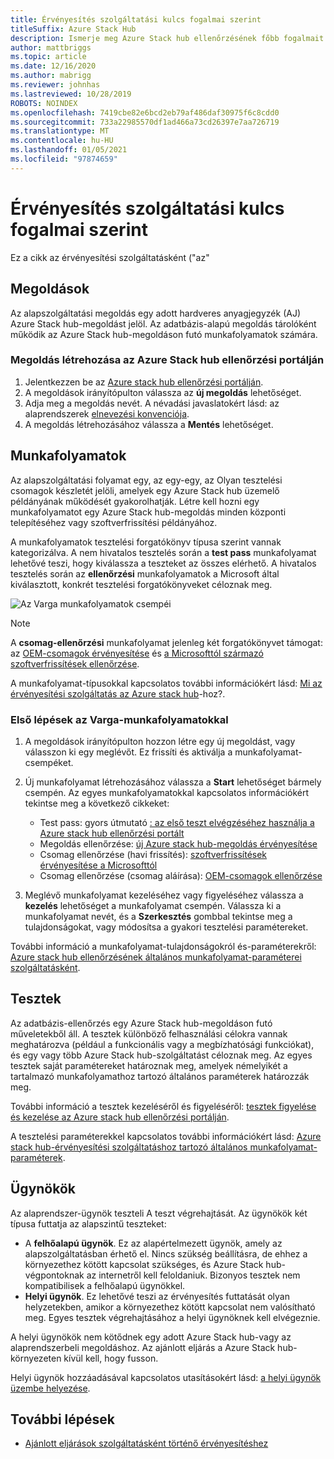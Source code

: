 ```yaml
---
title: Érvényesítés szolgáltatási kulcs fogalmai szerint
titleSuffix: Azure Stack Hub
description: Ismerje meg Azure Stack hub ellenőrzésének főbb fogalmait szolgáltatásként.
author: mattbriggs
ms.topic: article
ms.date: 12/16/2020
ms.author: mabrigg
ms.reviewer: johnhas
ms.lastreviewed: 10/28/2019
ROBOTS: NOINDEX
ms.openlocfilehash: 7419cbe82e6bcd2eb79af486daf30975f6c8cdd0
ms.sourcegitcommit: 733a22985570df1ad466a73cd26397e7aa726719
ms.translationtype: MT
ms.contentlocale: hu-HU
ms.lasthandoff: 01/05/2021
ms.locfileid: "97874659"
---
```

# <a name="validation-as-a-service-key-concepts"></a>Érvényesítés szolgáltatási kulcs fogalmai szerint

Ez a cikk az érvényesítési szolgáltatásként ("az"

## <a name="solutions"></a>Megoldások

Az alapszolgáltatási megoldás egy adott hardveres anyagjegyzék (AJ) Azure Stack hub-megoldást jelöl. Az adatbázis-alapú megoldás tárolóként működik az Azure Stack hub-megoldáson futó munkafolyamatok számára.

### <a name="create-a-solution-in-the-azure-stack-hub-validation-portal"></a>Megoldás létrehozása az Azure Stack hub ellenőrzési portálján

1. Jelentkezzen be az [Azure stack hub ellenőrzési portálján](https://azurestackvalidation.com).
2. A megoldások irányítópulton válassza az **új megoldás** lehetőséget.
3. Adja meg a megoldás nevét. A névadási javaslatokért lásd: az alaprendszerek [elnevezési konvenciója](azure-stack-vaas-best-practice.md#naming-convention-for-vaas-solutions).
4. A megoldás létrehozásához válassza a **Mentés** lehetőséget.

## <a name="workflows"></a>Munkafolyamatok

Az alapszolgáltatási folyamat egy, az egy-egy, az Olyan tesztelési csomagok készletét jelöli, amelyek egy Azure Stack hub üzemelő példányának működését gyakorolhatják. Létre kell hozni egy munkafolyamatot egy Azure Stack hub-megoldás minden központi telepítéséhez vagy szoftverfrissítési példányához.

A munkafolyamatok tesztelési forgatókönyv típusa szerint vannak kategorizálva. A nem hivatalos tesztelés során a **test pass** munkafolyamat lehetővé teszi, hogy kiválassza a teszteket az összes elérhető. A hivatalos tesztelés során az **ellenőrzési** munkafolyamatok a Microsoft által kiválasztott, konkrét tesztelési forgatókönyveket céloznak meg.

![Az Varga munkafolyamatok csempéi](media/tile_all-workflows.png)

> [!NOTE]
> A **csomag-ellenőrzési** munkafolyamat jelenleg két forgatókönyvet támogat: az [OEM-csomagok érvényesítése](azure-stack-vaas-validate-oem-package.md) és [a Microsofttól származó szoftverfrissítések ellenőrzése](azure-stack-vaas-validate-microsoft-updates.md).

A munkafolyamat-típusokkal kapcsolatos további információkért lásd: [Mi az érvényesítési szolgáltatás az Azure stack hub](azure-stack-vaas-overview.md)-hoz?.

### <a name="getting-started-with-vaas-workflows"></a>Első lépések az Varga-munkafolyamatokkal

1. A megoldások irányítópulton hozzon létre egy új megoldást, vagy válasszon ki egy meglévőt. Ez frissíti és aktiválja a munkafolyamat-csempéket.
2. Új munkafolyamat létrehozásához válassza a **Start** lehetőséget bármely csempén. Az egyes munkafolyamatokkal kapcsolatos információkért tekintse meg a következő cikkeket:
    - Test pass: gyors útmutató [: az első teszt elvégzéséhez használja a Azure stack hub ellenőrzési portált](azure-stack-vaas-schedule-test-pass.md)
    - Megoldás ellenőrzése: [új Azure stack hub-megoldás érvényesítése](azure-stack-vaas-validate-solution-new.md)
    - Csomag ellenőrzése (havi frissítés): [szoftverfrissítések érvényesítése a Microsofttól](azure-stack-vaas-validate-microsoft-updates.md)
    - Csomag ellenőrzése (csomag aláírása): [OEM-csomagok ellenőrzése](azure-stack-vaas-validate-oem-package.md)

3. Meglévő munkafolyamat kezeléséhez vagy figyeléséhez válassza a **kezelés** lehetőséget a munkafolyamat csempén. Válassza ki a munkafolyamat nevét, és a **Szerkesztés** gombbal tekintse meg a tulajdonságokat, vagy módosítsa a gyakori tesztelési paramétereket.

További információ a munkafolyamat-tulajdonságokról és-paraméterekről: [Azure stack hub ellenőrzésének általános munkafolyamat-paraméterei szolgáltatásként](azure-stack-vaas-parameters.md).

## <a name="tests"></a>Tesztek

Az adatbázis-ellenőrzés egy Azure Stack hub-megoldáson futó műveletekből áll. A tesztek különböző felhasználási célokra vannak meghatározva (például a funkcionális vagy a megbízhatósági funkciókat), és egy vagy több Azure Stack hub-szolgáltatást céloznak meg. Az egyes tesztek saját paramétereket határoznak meg, amelyek némelyikét a tartalmazó munkafolyamathoz tartozó általános paraméterek határozzák meg.

További információ a tesztek kezeléséről és figyeléséről: [tesztek figyelése és kezelése az Azure stack hub ellenőrzési portálján](azure-stack-vaas-monitor-test.md).

A tesztelési paraméterekkel kapcsolatos további információkért lásd: [Azure stack hub-érvényesítési szolgáltatáshoz tartozó általános munkafolyamat-paraméterek](azure-stack-vaas-parameters.md).

## <a name="agents"></a>Ügynökök

Az alaprendszer-ügynök teszteli A teszt végrehajtását. Az ügynökök két típusa futtatja az alapszintű teszteket:

- A **felhőalapú ügynök**. Ez az alapértelmezett ügynök, amely az alapszolgáltatásban érhető el. Nincs szükség beállításra, de ehhez a környezethez kötött kapcsolat szükséges, és Azure Stack hub-végpontoknak az internetről kell feloldaniuk. Bizonyos tesztek nem kompatibilisek a felhőalapú ügynökkel.
- **Helyi ügynök**. Ez lehetővé teszi az érvényesítés futtatását olyan helyzetekben, amikor a környezethez kötött kapcsolat nem valósítható meg. Egyes tesztek végrehajtásához a helyi ügynöknek kell elvégeznie.

A helyi ügynökök nem kötődnek egy adott Azure Stack hub-vagy az alaprendszerbeli megoldáshoz. Az ajánlott eljárás a Azure Stack hub-környezeten kívül kell, hogy fusson.

Helyi ügynök hozzáadásával kapcsolatos utasításokért lásd: [a helyi ügynök üzembe helyezése](azure-stack-vaas-local-agent.md).

## <a name="next-steps"></a>További lépések

- [Ajánlott eljárások szolgáltatásként történő érvényesítéshez](azure-stack-vaas-best-practice.md)